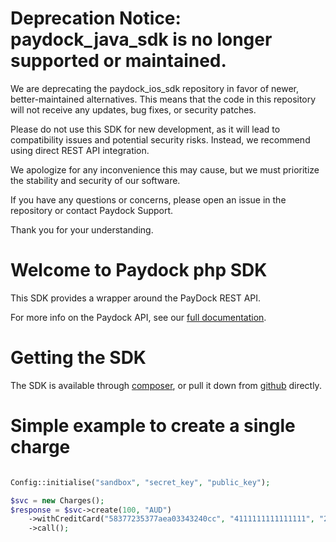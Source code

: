 # Deprecation Notice: paydock_java_sdk is no longer supported or maintained.

We are deprecating the paydock_ios_sdk repository in favor of newer, better-maintained alternatives. This means that the code in this repository will not receive any updates, bug fixes, or security patches.

Please do not use this SDK for new development, as it will lead to compatibility issues and potential security risks. Instead, we recommend using direct REST API integration.

We apologize for any inconvenience this may cause, but we must prioritize the stability and security of our software.

If you have any questions or concerns, please open an issue in the repository or contact Paydock Support.

Thank you for your understanding.


# Welcome to Paydock php SDK

This SDK provides a wrapper around the PayDock REST API.

For more info on the Paydock API, see our [full documentation](https://docs.paydock.com).

# Getting the SDK

The SDK is available through [composer](https://packagist.org/packages/paydock/paydock_php_sdk), or pull it down from [github](https://github.com/PayDockDev/paydock_php_sdk) directly.

# Simple example to create a single charge


``` php

Config::initialise("sandbox", "secret_key", "public_key");

$svc = new Charges();
$response = $svc->create(100, "AUD")
    ->withCreditCard("58377235377aea03343240cc", "4111111111111111", "2020", "10", "Test Name", "123")
    ->call();

```
